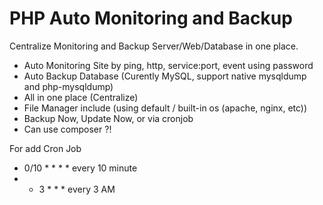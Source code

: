 # PHP Auto Monitoring and Backup
Centralize Monitoring and Backup Server/Web/Database in one place.

- Auto Monitoring Site by ping, http, service:port, event using password
- Auto Backup Database (Curently MySQL, support native mysqldump and php-mysqldump)
- All in one place (Centralize)
- File Manager include (using default / built-in os (apache, nginx, etc))
- Backup Now, Update Now, or via cronjob
- Can use composer ?!

For add Cron Job
- 0/10 * * * *  every 10 minute
- * 3 * * * every 3 AM
